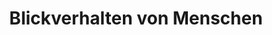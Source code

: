 ---
moduleTitle: Instruktionale Videos
unitTitle: Lehrpersonen in Videos
title: Blickverhalten von Menschen
module: 7
unit: 2
subunit: 1
type: video
---